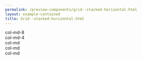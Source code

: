```yaml
--- 
permalink: /preview-components/grid--stacked-horizontal.html
layout: example-contained 
title: Grid--stacked-horizontal.html
---
```

<div class="grid-example">
    <div class="container">
        <div class="row mb-2">
            <div class="col-md-8">col-md-8</div>
            <div class="col-md-4">col-md-4</div>
        </div>
        <div class="row">
            <div class="col-md">col-md</div>
            <div class="col-md">col-md</div>
            <div class="col-md">col-md</div>
        </div>
    </div>
</div>
